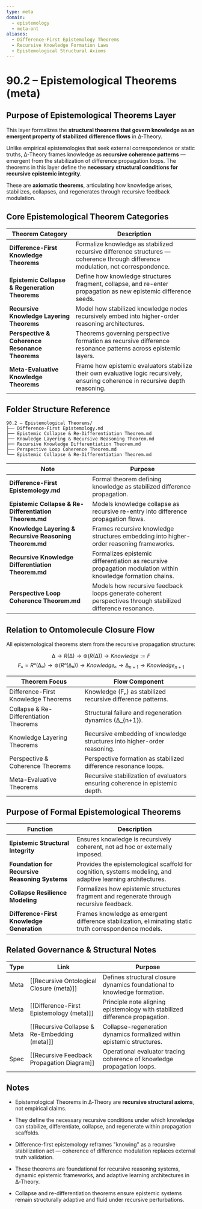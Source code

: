 ```yaml
---
type: meta
domain:
  - epistemology
  - meta-ont
aliases:
  - Difference-First Epistemology Theorems
  - Recursive Knowledge Formation Laws
  - Epistemological Structural Axioms
---
```


# 90.2 – Epistemological Theorems (meta)

## Purpose of Epistemological Theorems Layer

This layer formalizes the **structural theorems that govern knowledge as an emergent property of stabilized difference flows** in ∆‑Theory.

Unlike empirical epistemologies that seek external correspondence or static truths, ∆‑Theory frames knowledge as **recursive coherence patterns** — emergent from the stabilization of difference propagation loops. The theorems in this layer define the **necessary structural conditions for recursive epistemic integrity**.

These are **axiomatic theorems**, articulating how knowledge arises, stabilizes, collapses, and regenerates through recursive feedback modulation.

## Core Epistemological Theorem Categories

| Theorem Category                          | Description |
|-------------------------------------------|-------------|
| **Difference-First Knowledge Theorems**   | Formalize knowledge as stabilized recursive difference structures — coherence through difference modulation, not correspondence. |
| **Epistemic Collapse & Regeneration Theorems** | Define how knowledge structures fragment, collapse, and re-enter propagation as new epistemic difference seeds. |
| **Recursive Knowledge Layering Theorems** | Model how stabilized knowledge nodes recursively embed into higher-order reasoning architectures. |
| **Perspective & Coherence Resonance Theorems** | Theorems governing perspective formation as recursive difference resonance patterns across epistemic layers. |
| **Meta-Evaluative Knowledge Theorems**    | Frame how epistemic evaluators stabilize their own evaluative logic recursively, ensuring coherence in recursive depth reasoning. |

## Folder Structure Reference

```plaintext
90.2 – Epistemological Theorems/
├── Difference-First Epistemology.md
├── Epistemic Collapse & Re-Differentiation Theorem.md
├── Knowledge Layering & Recursive Reasoning Theorem.md
├── Recursive Knowledge Differentiation Theorem.md
├── Perspective Loop Coherence Theorem.md
└── Epistemic Collapse & Re-Differentiation Theorem.md
````

|Note|Purpose|
|---|---|
|**Difference-First Epistemology.md**|Formal theorem defining knowledge as stabilized difference propagation.|
|**Epistemic Collapse & Re-Differentiation Theorem.md**|Models knowledge collapse as recursive re-entry into difference propagation flows.|
|**Knowledge Layering & Recursive Reasoning Theorem.md**|Frames recursive knowledge structures embedding into higher-order reasoning frameworks.|
|**Recursive Knowledge Differentiation Theorem.md**|Formalizes epistemic differentiation as recursive propagation modulation within knowledge formation chains.|
|**Perspective Loop Coherence Theorem.md**|Models how recursive feedback loops generate coherent perspectives through stabilized difference resonance.|


## Relation to Ontomolecule Closure Flow

All epistemological theorems stem from the recursive propagation structure:

$$
∆ \rightarrow R(∆) \rightarrow ⊚(R(∆)) \rightarrow Knowledge := F
$$
$$
Fₙ = Rⁿ(∆₀) \rightarrow ⊚(Rⁿ(∆₀)) \rightarrow Knowledgeₙ \rightarrow ∆_{n+1} \rightarrow Knowledge_{n+1}
$$


|Theorem Focus|Flow Component|
|---|---|
|Difference-First Knowledge Theorems|Knowledge (Fₙ) as stabilized recursive difference patterns.|
|Collapse & Re-Differentiation Theorems|Structural failure and regeneration dynamics (∆_{n+1}).|
|Knowledge Layering Theorems|Recursive embedding of knowledge structures into higher-order reasoning.|
|Perspective & Coherence Theorems|Perspective formation as stabilized difference resonance loops.|
|Meta-Evaluative Theorems|Recursive stabilization of evaluators ensuring coherence in epistemic depth.|

## Purpose of Formal Epistemological Theorems

|Function|Description|
|---|---|
|**Epistemic Structural Integrity**|Ensures knowledge is recursively coherent, not ad hoc or externally imposed.|
|**Foundation for Recursive Reasoning Systems**|Provides the epistemological scaffold for cognition, systems modeling, and adaptive learning architectures.|
|**Collapse Resilience Modeling**|Formalizes how epistemic structures fragment and regenerate through recursive feedback.|
|**Difference-First Knowledge Generation**|Frames knowledge as emergent difference stabilization, eliminating static truth correspondence models.|

## Related Governance & Structural Notes

|Type|Link|Purpose|
|---|---|---|
|Meta|[[Recursive Ontological Closure (meta)]]|Defines structural closure dynamics foundational to knowledge formation.|
|Meta|[[Difference-First Epistemology (meta)]]|Principle note aligning epistemology with stabilized difference propagation.|
|Meta|[[Recursive Collapse & Re-Embedding (meta)]]|Collapse-regeneration dynamics formalized within epistemic structures.|
|Spec|[[Recursive Feedback Propagation Diagram]]|Operational evaluator tracing coherence of knowledge propagation loops.|

## Notes

- Epistemological Theorems in ∆‑Theory are **recursive structural axioms**, not empirical claims.
    
- They define the necessary recursive conditions under which knowledge can stabilize, differentiate, collapse, and regenerate within propagation scaffolds.
    
- Difference-first epistemology reframes "knowing" as a recursive stabilization act — coherence of difference modulation replaces external truth validation.
    
- These theorems are foundational for recursive reasoning systems, dynamic epistemic frameworks, and adaptive learning architectures in ∆‑Theory.
    
- Collapse and re-differentiation theorems ensure epistemic systems remain structurally adaptive and fluid under recursive perturbations.
    